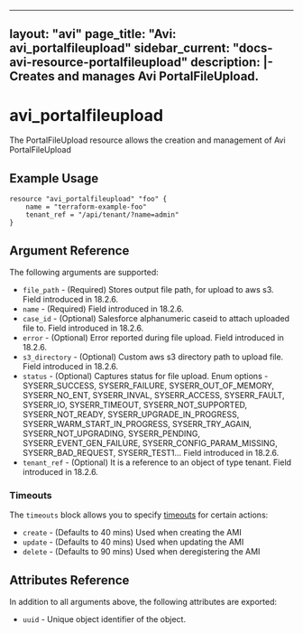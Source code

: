 <!--
    Copyright 2021 VMware, Inc.
    SPDX-License-Identifier: Mozilla Public License 2.0
-->
---
layout: "avi"
page_title: "Avi: avi_portalfileupload"
sidebar_current: "docs-avi-resource-portalfileupload"
description: |-
  Creates and manages Avi PortalFileUpload.
---

# avi_portalfileupload

The PortalFileUpload resource allows the creation and management of Avi PortalFileUpload

## Example Usage

```hcl
resource "avi_portalfileupload" "foo" {
    name = "terraform-example-foo"
    tenant_ref = "/api/tenant/?name=admin"
}
```

## Argument Reference

The following arguments are supported:

* `file_path` - (Required) Stores output file path, for upload to aws s3. Field introduced in 18.2.6.
* `name` - (Required) Field introduced in 18.2.6.
* `case_id` - (Optional) Salesforce alphanumeric caseid to attach uploaded file to. Field introduced in 18.2.6.
* `error` - (Optional) Error reported during file upload. Field introduced in 18.2.6.
* `s3_directory` - (Optional) Custom aws s3 directory path to upload file. Field introduced in 18.2.6.
* `status` - (Optional) Captures status for file upload. Enum options - SYSERR_SUCCESS, SYSERR_FAILURE, SYSERR_OUT_OF_MEMORY, SYSERR_NO_ENT, SYSERR_INVAL, SYSERR_ACCESS, SYSERR_FAULT, SYSERR_IO, SYSERR_TIMEOUT, SYSERR_NOT_SUPPORTED, SYSERR_NOT_READY, SYSERR_UPGRADE_IN_PROGRESS, SYSERR_WARM_START_IN_PROGRESS, SYSERR_TRY_AGAIN, SYSERR_NOT_UPGRADING, SYSERR_PENDING, SYSERR_EVENT_GEN_FAILURE, SYSERR_CONFIG_PARAM_MISSING, SYSERR_BAD_REQUEST, SYSERR_TEST1... Field introduced in 18.2.6.
* `tenant_ref` - (Optional) It is a reference to an object of type tenant. Field introduced in 18.2.6.


### Timeouts

The `timeouts` block allows you to specify [timeouts](https://www.terraform.io/docs/configuration/resources.html#timeouts) for certain actions:

* `create` - (Defaults to 40 mins) Used when creating the AMI
* `update` - (Defaults to 40 mins) Used when updating the AMI
* `delete` - (Defaults to 90 mins) Used when deregistering the AMI

## Attributes Reference

In addition to all arguments above, the following attributes are exported:

* `uuid` -  Unique object identifier of the object.

